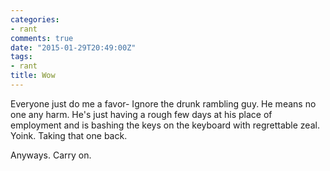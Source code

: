 ```yaml
---
categories:
- rant
comments: true
date: "2015-01-29T20:49:00Z"
tags:
- rant
title: Wow
---
```


Everyone just do me a favor- Ignore the drunk rambling guy. He means no
one any harm. He's just having a rough few days at his place of
employment and is bashing the keys on the keyboard with regrettable
zeal. Yoink. Taking that one back.

Anyways. Carry on.
